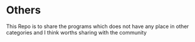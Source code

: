 # Others
This Repo is to share the programs which does not have any place in other categories and I think worths sharing with the community
